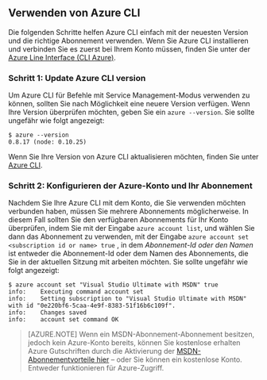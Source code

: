<properties services="virtual-machines" title="Setting up Azure CLI for service management" authors="squillace" solutions="" manager="timlt" editor="tysonn" />

<tags
   ms.service="virtual-machine"
   ms.devlang="na"
   ms.topic="article"
   ms.tgt_pltfrm="linux"
   ms.workload="infrastructure"
   ms.date="04/13/2015"
   ms.author="rasquill" />

## <a name="using-azure-cli"></a>Verwenden von Azure CLI

Die folgenden Schritte helfen Azure CLI einfach mit der neuesten Version und die richtige Abonnement verwenden. Wenn Sie Azure CLI installieren und verbinden Sie es zuerst bei Ihrem Konto müssen, finden Sie unter der [Azure Line Interface (CLI Azure)](xplat-cli-install.md).

### <a name="step-1-update-azure-cli-version"></a>Schritt 1: Update Azure CLI version

Um Azure CLI für Befehle mit Service Management-Modus verwenden zu können, sollten Sie nach Möglichkeit eine neuere Version verfügen. Wenn Ihre Version überprüfen möchten, geben Sie ein `azure --version`. Sie sollte ungefähr wie folgt angezeigt:

    $ azure --version
    0.8.17 (node: 0.10.25)

Wenn Sie Ihre Version von Azure CLI aktualisieren möchten, finden Sie unter [Azure CLI](https://github.com/Azure/azure-xplat-cli).

### <a name="step-2-set-the-azure-account-and-subscription"></a>Schritt 2: Konfigurieren der Azure-Konto und Ihr Abonnement

Nachdem Sie Ihre Azure CLI mit dem Konto, die Sie verwenden möchten verbunden haben, müssen Sie mehrere Abonnements möglicherweise. In diesem Fall sollten Sie den verfügbaren Abonnements für Ihr Konto überprüfen, indem Sie mit der Eingabe `azure account list`, und wählen Sie dann das Abonnement zu verwenden, mit der Eingabe `azure account set <subscription id or name> true` , in dem _Abonnement-Id oder den Namen_ ist entweder die Abonnement-Id oder dem Namen des Abonnements, die Sie in der aktuellen Sitzung mit arbeiten möchten. Sie sollte ungefähr wie folgt angezeigt:

    $ azure account set "Visual Studio Ultimate with MSDN" true
    info:    Executing command account set
    info:    Setting subscription to "Visual Studio Ultimate with MSDN" with id "0e220bf6-5caa-4e9f-8383-51f16b6c109f".
    info:    Changes saved
    info:    account set command OK

> [AZURE.NOTE] Wenn ein MSDN-Abonnement-Abonnement besitzen, jedoch kein Azure-Konto bereits, können Sie kostenlose erhalten Azure Gutschriften durch die Aktivierung der [MSDN-Abonnementvorteile hier](https://azure.microsoft.com/pricing/member-offers/msdn-benefits-details/) – oder Sie können ein kostenlose Konto. Entweder funktionieren für Azure-Zugriff.
